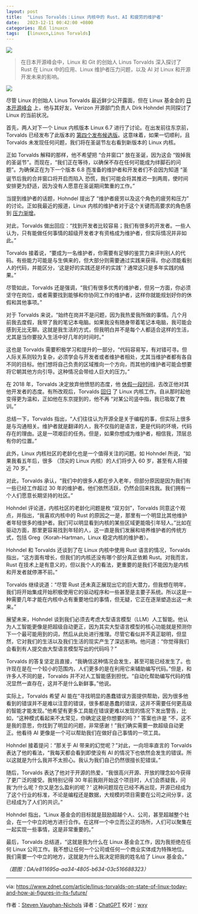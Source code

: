```yaml
---
layout: post
title:	"Linus Torvalds：Linux 内核中的 Rust、AI 和疲劳的维护者"
date:	2023-12-11 00:42:00 +0800 
categories:	观点 linuxcn 
tags:	[linuxcn,Linus Torvalds]
---
```



![](/Asserts/Images//attachment/album/202312/11/004123vp5mf0bf1m6kzpfw.jpg)



> 
> 在日本开源峰会中，Linux 和 Git 的创始人 Linus Torvalds 深入探讨了 Rust 在 Linux 中的应用、Linux 维护者压力问题，以及 AI 对 Linux 和开源开发未来的影响。
> 
> 
> 


![](/Asserts/Images//attachment/album/202312/11/004243qi4iih0aizipkmm7.jpg)


尽管 Linux 的创始人 Linus Torvalds 最近鲜少公开露面，但在 Linux 基金会的 [日本开源峰会](https://events.linuxfoundation.org/open-source-summit-japan/) 上，他与其好友，Verizon 开源部门负责人 Dirk Hohndel 共同探讨了 Linux 的当前状况。


首先，两人对下一个 Linux 内核版本 Linux 6.7 进行了讨论。在出发前往东京前，Torvalds 已经发布了此版本的 [第四个发布候选版](https://lore.kernel.org/lkml/CAHk-=wjsbytYq780PM-Wby_2rPabxg-WT-CRPZZaVYsmLiacHw@mail.gmail.com/)。这意味着，如果一切顺利，且 Torvalds 未发现任何问题，我们将在圣诞节左右看到新版本的 Linux 内核。


正如 Torvalds 解释的那样，他不希望把 “合并窗口” 放在圣诞，因为这会 “毁掉我的圣诞节”。而现在，“我们正在等待，以确保不存在任何可能成为绊脚石的问题”。为确保正在为下一个版本 6.8 而准备的维护者和开发者们不会因为知道 “圣诞节后我的合并窗口将开启而陷入 <ruby> 恐慌 <rt>  Panic </rt></ruby>，我们可能会将其推迟一到两周，使时间安排更为舒适，因为没有人愿意在圣诞期间繁重的工作。”


当提到维护者的话题，Hohndel 提出了 “维护者疲劳以及这个角色的疲劳和压力” 的讨论。正如我最近的报道，Linux 内核的维护者对于这个关键而高要求的角色感到 [压力渐增](https://www.zdnet.com/article/what-linux-kernel-maintainers-do-and-why-they-need-your-help/)。


对此，Torvalds 做出回应：“找到开发者比较容易；我们有很多的开发者。一些人认为，只有能做任何事情的超级开发者才有资格成为维护者，但实际情况并非如此。”


Torvalds 接着说，“要成为一名维护者，你需要有足够的鉴赏力来评判别人的代码。有些能力可能是与生俱来的，但大部分则需要通过实践来获得。你必须能看别人的代码，并能区分，‘这是好的实践还是坏的实践’？通常这只是多年实践的结果。”


尽管如此，Torvalds 还是强调，“我们有很多优秀的维护者，但另一方面，你必须坚守在岗位，或者需要找到能够和你协同工作的维护者，这样你就能规划好你的休假和其他事项。”


对于 Torvalds 来说，“始终在岗并不是问题，因为我热爱我所做的事情。几个月前我去度假，我带了我的笔记本电脑。如果我没有随身带着笔记本电脑，我可能会感到无比无聊。这就是我生活的方式，但我明白并不是每个人都适合这样的生活，尤其是当你要投入生活中好几年的时间时。”


这也是 Torvalds 需要积极学习和提升的一部分，“代码容易写，有对错可寻。但人际关系则较为复杂，必须学会与开发者或者维护者相处，尤其当维护者都有各自不同的目标。他们想将自己负责的区域推向一个方向，而其他的维护者可能会想要将它朝其他方向引导。这种情况会带给人巨大的压力。”


在 2018 年，Torvalds 决定放弃他愤怒的态度，他 [休假一段时间](https://www.zdnet.com/article/linus-torvalds-takes-a-break-from-linux/)，去改正他对其他开发者的态度。有所改观后，Torvalds [回归](https://www.zdnet.com/article/linus-torvalds-is-back-in-charge-of-linux/) 了 Linux 内核工作。自从那时起他变得更为温和，正如他在东京提到的，他不再 “对某公司竖中指，我已吸取了教训。”


总结一下，Torvalds 指出，“人们往往认为开源全是关于编程的事，但实际上很多是与沟通相关。维护者就是翻译的人，我不仅指的是语言，更是代码的环境，代码存在的理由。这是一项艰巨的任务。但是，如果你想成为维护者，相信我，顶层总有你的位置。”


此外，Linux 内核社区的老龄化也是一个值得关注的问题。如 Hohndel 所说，“如果我看五年后，很多 （顶尖的 Linux 内核）的人们将步入 60 岁，甚至有人将接近 70 岁。”


对此，Torvalds 承认，“我们中的很多人都在步入老年，但部分原因是因为我们有一些已经工作超过 30 年的维护者。他们依然活跃，仍然会回来找我。我们拥有一个人们愿意长期坚持的社区。”


Hohndel 评论道，内核社区的老龄化问题是枚 “双刃剑”，Torvalds 同意这个观点，并指出，“我喜欢内核中的 Rust 的原因之一是，那里有一个明显比其他维护者年轻很多的维护者。我们可以明显看到内核的某些区域更能吸引年轻人。”比如在驱动方面，那里更容易找到年轻的人，这一直是我们发展和培养维护者的传统方式，包括 Greg（Korah-Hartman，Linux 稳定内核的维护者）。


Hohndel 和 Torvalds 还谈到了在 Linux 内核中使用 Rust 语言的情况，Torvalds 指出，“这方面有增长，但我们的内核还没有哪个部分真正依赖 Rust。对我而言，Rust 在技术上是有意义的，但以我个人的看法，更重要的是我们不能因为是内核和开发者就停滞不前。”


Torvalds 继续说道：“尽管 Rust 还未真正展现出它的巨大潜力，但我想在明年，我们将开始集成开始积极使用它的驱动程序和一些甚至是主要子系统。所以这是一种需要几年才能在内核中占有重要地位的事情，但无疑，它正在逐渐塑造出这一未来。”


展望未来，Hohndel 谈到我们必须去考虑大型语言模型（LLM）人工智能。他认为人工智能更像是把超级自动更正，因为其实大型语言模型的核心功能就是预测你下一个最可能用到的词，然后从此处进行推理。尽管它看似并不真正聪明，但显然，它对我们的生活以及我们生活的现实产生了深远影响。他问道：“你觉得我们会看到有人提交由大型语言模型写出的代码吗？”


Torvalds 的答复坚定且直接，“我确信这种情况会发生，甚至可能已经发生了。也许现在是在一个较小的范围内，人们更多的是在利用它来辅助编写代码。”但是，和许多人不同的是，Torvalds 并不对人工智能感到担忧。“自动化帮助编写代码的情况显然一直存在，这并不是什么新鲜事。”他说。


实际上，Torvalds 希望 AI 能在“寻找明显的愚蠢错误方面提供帮助，因为很多他看到的错误并不是难以注意的错误，很多都是愚蠢的错误，这并不需要任何更高级的智能才能发现。”他希望有更多工具能在错误更难以发现的情况下发出警告，比如，“这种模式看起来不太常见，你确定这是你想要的吗？” 答案也许是 “不，这不是我的意思，你找到了明显的问题，非常感谢！”我们确实需要一款超级自动更正。他看待 AI 更像是一个可以帮助我们在做好自己事情的一项工具。


Hohndel 接着提问：“那关于 AI 带来的幻觉呢？”对此，一向坦率直言的 Torvalds 表达了他的看法，“我每天都会看到即使没有 AI 的情况下也依然会发生的错误。所以这就是为什么我并不太担心。我认为我们自己仍然很擅长犯错误。”


随后，Torvalds 表达了他对于开源的热爱，“我很高兴开源、开放的理念如今获得了更广泛的接受。我特别记得 30 年前我刚开始这个项目时，人们会质疑我，问我‘为什么呢？你又是怎么盈利的呢？’ 这种问题现在已经不再出现，开源已经成为了这个行业的标准，不论是编程还是数据，大规模的项目需要在公司之间分享，这已经成为了人们的共识。”


Hohndel 指出，“Linux 基金会的目标就是鼓励超越个人、公司，甚至超越整个社会，在一个中立的地方进行合作。在这样一个中立而公正的场所，人们可以聚集在一起实现一些事情，这是非常重要的。”


最后，Torvalds 总结道，“这就是我为什么在 Linux 基金会工作，因为我拒绝在任何 Linux 公司工作。我不想让任何一个公司或任何一个商业实体成为特殊地位。我们需要一个中立的地方，这就是为什么我决定把我的姓名给了 Linux 基金会。”


*（题图：DA/e811695a-aa34-4805-b634-03c516688323）*




---


via: <https://www.zdnet.com/article/linus-torvalds-on-state-of-linux-today-and-how-ai-figures-in-its-future/>


作者：[Steven Vaughan-Nichols](https://www.zdnet.com/meet-the-team/steven-vaughan-nichols/) 译者：[ChatGPT](https://linux.cn/lctt/ChatGPT) 校对：[wxy](https://github.com/wxy)
